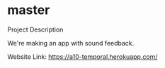 master
====

Project Description

We're making an app with sound feedback.

Website Link: https://a10-temporal.herokuapp.com/
